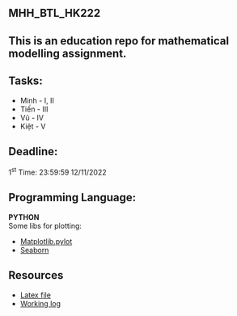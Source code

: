 ## MHH_BTL_HK222
## This is an education repo for mathematical modelling assignment.
## Tasks:
- Minh - I, II
- Tiến - III
- Vũ - IV
- Kiệt - V 

## Deadline:
1<sup>st</sup> Time: 23:59:59 12/11/2022

## Programming Language:
**PYTHON**\
Some libs for plotting: 
- [Matplotlib.pylot](https://matplotlib.org/3.5.3/api/_as_gen/matplotlib.pyplot.html) 
- [Seaborn](https://seaborn.pydata.org/tutorial.html)

## Resources
- [Latex file](https://www.overleaf.com/8758723275hckghbgxfcrt)
- [Working log](https://docs.google.com/spreadsheets/d/1eamqoH1NRbpJEs1_vrDfXr99ek2VyaHO-fWGf9-7c_A/edit?usp=sharing)

